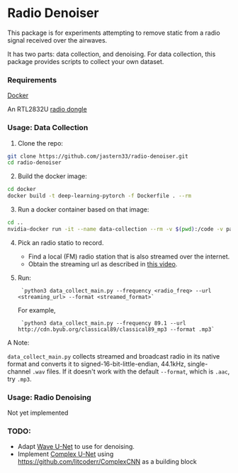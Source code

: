 # Radio Denoiser

This package is for experiments attempting to remove static from a radio signal received over the airwaves.

It has two parts: data collection, and denoising. For data collection, this package provides scripts to collect your own dataset.

### Requirements

[Docker](https://docs.docker.com/install/)

An RTL2832U [radio dongle](https://www.amazon.com/RTL-SDR-Blog-RTL2832U-Software-Defined/dp/B011HVUEME/ref=pd_bxgy_23_img_3/132-0436988-4436743?_encoding=UTF8&pd_rd_i=B011HVUEME&pd_rd_r=e374f032-114a-44fd-8935-ae9b16d30516&pd_rd_w=6uxQr&pd_rd_wg=v2f8y&pf_rd_p=a2006322-0bc0-4db9-a08e-d168c18ce6f0&pf_rd_r=B5MF99MD4PY6CDS6WXK5&psc=1&refRID=B5MF99MD4PY6CDS6WXK5)

### Usage: Data Collection
1. Clone the repo:
```bash
git clone https://github.com/jastern33/radio-denoiser.git
cd radio-denoiser
```
2. Build the docker image: 
```bash
cd docker
docker build -t deep-learning-pytorch -f Dockerfile . --rm
```
3. Run a docker container based on that image: 
```bash
cd ..
nvidia-docker run -it --name data-collection --rm -v $(pwd):/code -v path/to/data:data deep-learning-pytorch
```
4. Pick an radio statio to record.
    - Find a local (FM) radio station that is also streamed over the internet.
    - Obtain the streaming url as described in [this video](https://www.youtube.com/watch?v=J3Es00azAT4).

5. Run:

        `python3 data_collect_main.py --frequency <radio_freq> --url <streaming_url> --format <streamed_format>`
    For example,
    
        `python3 data_collect_main.py --frequency 89.1 --url http://cdn.byub.org/classical89/classical89_mp3 --format .mp3`

A Note:

`data_collect_main.py` collects streamed and broadcast radio in its native format and converts it to signed-16-bit-little-endian, 44.1kHz, single-channel `.wav` files. If it doesn't work with the default `--format`, which is `.aac`, try `.mp3`.

### Usage: Radio Denoising
Not yet implemented

### TODO:
- Adapt [Wave U-Net](https://github.com/f90/Wave-U-Net) to use for denoising.
- Implement [Complex U-Net](https://openreview.net/forum?id=SkeRTsAcYm) using https://github.com/litcoderr/ComplexCNN as a building block

